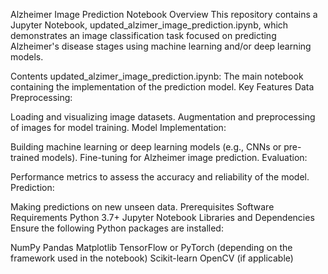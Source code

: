 Alzheimer Image Prediction Notebook
Overview
This repository contains a Jupyter Notebook, updated_alzimer_image_prediction.ipynb, which demonstrates an image classification task focused on predicting Alzheimer's disease stages using machine learning and/or deep learning models.

Contents
updated_alzimer_image_prediction.ipynb: The main notebook containing the implementation of the prediction model.
Key Features
Data Preprocessing:

Loading and visualizing image datasets.
Augmentation and preprocessing of images for model training.
Model Implementation:

Building machine learning or deep learning models (e.g., CNNs or pre-trained models).
Fine-tuning for Alzheimer image prediction.
Evaluation:

Performance metrics to assess the accuracy and reliability of the model.
Prediction:

Making predictions on new unseen data.
Prerequisites
Software Requirements
Python 3.7+
Jupyter Notebook
Libraries and Dependencies
Ensure the following Python packages are installed:

NumPy
Pandas
Matplotlib
TensorFlow or PyTorch (depending on the framework used in the notebook)
Scikit-learn
OpenCV (if applicable)

